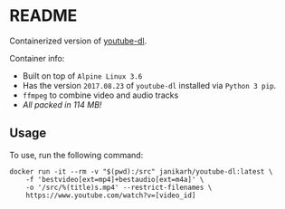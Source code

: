 README
======

Containerized version of [youtube-dl](https://rg3.github.io/youtube-dl/). 

Container info:

- Built on top of `Alpine Linux 3.6`
- Has the version `2017.08.23` of `youtube-dl` installed via `Python 3 pip`.
- `ffmpeg` to combine video and audio tracks
- *All packed in 114 MB!*

## Usage

To use, run the following command:
```
docker run -it --rm -v "$(pwd):/src" janikarh/youtube-dl:latest \
    -f 'bestvideo[ext=mp4]+bestaudio[ext=m4a]' \
    -o '/src/%(title)s.mp4' --restrict-filenames \
    https://www.youtube.com/watch?v=[video_id]
```
